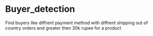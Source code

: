 # Buyer_detection
Find  buyers like diffrent payment method with diffrent shipping out of country orders and greater then 30k rupee for a product
